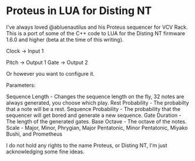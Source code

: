 # Proteus in LUA for Disting NT

I've always loved @abluenautilus and his Proteus sequencer for VCV Rack. This is a port of some of the C++ code
to LUA for the Disting NT firmware 1.6.0 and higher (beta at the time of this writing).

Clock -> Input 1

Pitch -> Output 1
Gate -> Output 2

Or however you want to configure it.

Parameters:

Sequence Length - Changes the sequence length on the fly, 32 notes are always generated, you choose which play.
Rest Probability - The probabilty that a note will be a rest.
Sequence Probability - The probability that the sequencer will get bored and generate a new sequence.
Gate Duration - The length of the generated gates.
Base Octave - The octave of the notes.
Scale - Major, Minor, Phrygian, Major Pentatonic, Minor Pentatonic, Miyako Bushi, and Prometheus

I do not hold any rights to the name Proteus, or Disting NT, I'm just acknowledging some fine ideas.
